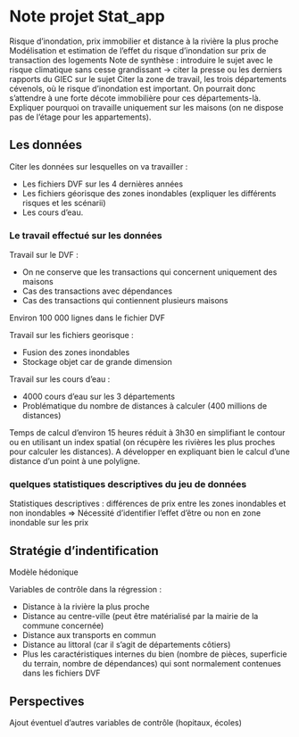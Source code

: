# Note projet Stat_app

Risque d’inondation, prix immobilier et distance à la rivière la plus proche
Modélisation et estimation de l’effet du risque d’inondation sur prix de transaction des logements
Note de synthèse : introduire le sujet avec le risque climatique sans cesse grandissant -> citer la presse ou les derniers rapports du GIEC sur le sujet
Citer la zone de travail, les trois départements cévenols, où le risque d’inondation est important. On pourrait donc s’attendre à une forte décote immobilière pour ces départements-là.
Expliquer pourquoi on travaille uniquement sur les maisons (on ne dispose pas de l’étage pour les appartements). 

## Les données
Citer les données sur lesquelles on va travailler :
-	Les fichiers DVF sur les 4 dernières années
-	Les fichiers géorisque des zones inondables (expliquer les différents risques et les scénarii)
-	Les cours d’eau. 

### Le travail effectué sur les données

Travail sur le DVF : 
-	On ne conserve que les transactions qui concernent uniquement des maisons
-	Cas des transactions avec dépendances 
-	Cas des transactions qui contiennent plusieurs maisons 

Environ 100 000 lignes dans le fichier DVF

Travail sur les fichiers georisque :
-	Fusion des zones inondables
-	Stockage objet car de grande dimension

Travail sur les cours d’eau :
-	4000 cours d’eau sur les 3 départements 
-	Problématique du nombre de distances à calculer (400 millions de distances)

Temps de calcul d’environ 15 heures réduit à 3h30 en simplifiant le contour ou en utilisant un index spatial (on récupère les rivières les plus proches pour calculer les distances). A développer en expliquant bien le calcul d’une distance d’un point à une polyligne. 

### quelques statistiques descriptives du jeu de données
Statistiques descriptives : différences de prix entre les zones inondables et non inondables
=> Nécessité d’identifier l’effet d’être ou non en zone inondable sur les prix

## Stratégie d’indentification

Modèle hédonique

Variables de contrôle dans la régression :
-	Distance à la rivière la plus proche
-	Distance au centre-ville (peut être matérialisé par la mairie de la commune concernée)
-	Distance aux transports en commun
-	Distance au littoral (car il s’agit de départements côtiers)
-	Plus les caractéristiques internes du bien (nombre de pièces, superficie du terrain, nombre de dépendances) qui sont normalement contenues dans les fichiers DVF

## Perspectives
Ajout éventuel d’autres variables de contrôle (hopitaux, écoles)


